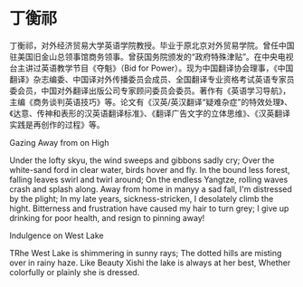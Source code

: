 # 丁衡祁

丁衡祁，对外经济贸易大学英语学院教授。毕业于原北京对外贸易学院。曾任中国驻美国旧金山总领事馆商务领事。曾获国务院颁发的“政府特殊津贴”。在中央电视台主讲过英语教学节目《夺魁》（Bid for Power）。现为中国翻译协会理事，《中国翻译》杂志编委、中国译对外传播委员会成员、全国翻译专业资格考试英语专家员委会员，中国对外翻译出版公司专家顾问委员会委员。著作有《英语学习导航》，主编《商务谈判英语技巧》等。论文有《汉英/英汉翻译“疑难杂症”的特效处理》、《达意、传神和表形的汉英语翻译标准》、《翻译广告文字的立体思维》、《汉英翻译实践是再创作的过程》等。

Gazing Away from on High

Under the lofty skyu, the wind sweeps and gibbons sadly cry;
Over the white-sand ford in clear water, birds hover and fly.
In the bound less forest, falling leaves swirl and twirl around;
On the endless Yangtze, rolling waves crash and splash along.
Away from home in manyy a sad fall, I'm distressed by the plight;
In my late years, sickness-stricken, I desolately climb the hight.
Bitterness and frustration have caused my hair to turn grey;
I give up drinking for poor health, and resign to pinning away!

Indulgence on West Lake

TRhe West Lake is shimmering in sunny rays;
The dotted hills are misting over in rainy haze.
Like Beauty Xishi the lake is always at her best,
Whether colorfully or plainly she is dressed.